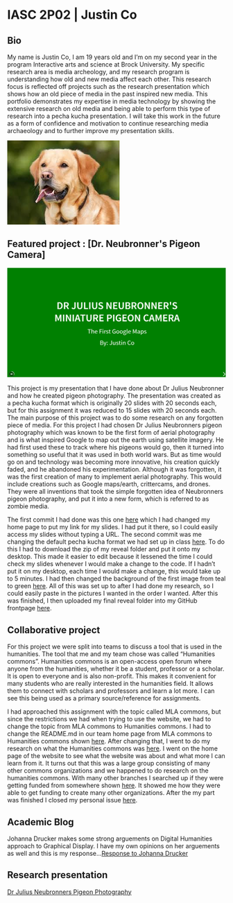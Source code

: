 # IASC 2P02 | Justin Co

## Bio

My name is Justin Co, I am 19 years old and I’m on my second year in the program Interactive arts and science at Brock University. My specific research area is media archeology, and my research program is understanding how old and new media affect each other. This research focus is reflected off projects such as the research presentation which shows how an old piece of media in the past inspired new media. This portfolio demonstrates my expertise in media technology by showing the extensive research on old media and being able to perform this type of research into a pecha kucha presentation. I will take this work in the future as a form of confidence and motivation to continue researching media archaeology and to further improve my presentation skills. 

![](Images/dog.jpg)

## Featured project : [Dr. Neubronner's Pigeon Camera] 
![](Images/featured.jpg)

This project is my presentation that I have done about Dr Julius Neubronner and how he created pigeon photography. The presentation was created as a pecha kucha format which is originally 20 slides with 20 seconds each, but for this assignment it was reduced to 15 slides with 20 seconds each. The main purpose of this project was to do some research on any forgotten piece of media. For this project I had chosen Dr Julius Neubronners pigeon photography which was known to be the first form of aerial photography and is what inspired Google to map out the earth using satellite imagery. He had first used these to track where his pigeons would go, then it turned into something so useful that it was used in both world wars. But as time would go on and technology was becoming more innovative, his creation quickly faded, and he abandoned his experimentation. Although it was forgotten, it was the first creation of many to implement aerial photography. This would include creations such as Google maps/earth, crittercams, and drones. They were all inventions that took the simple forgotten idea of Neubronners pigeon photography, and put it into a new form, which is referred to as zombie media. 


The first commit I had done was this one [here](https://github.com/JustinCo13/IASC-2P02/commit/4bda4ed01e6573516886aa86215d3c6051fa8b1b) which I had changed my home page to put my link for my slides. I had put it there, so I could easily access my slides without typing a URL. The second commit was me changing the default pecha kucha format we had set up in class [here](https://github.com/JustinCo13/IASC-2P02/commit/6f691b405e61b21503d5a85139b6cdc89207aaa5). To do this I had to download the zip of my reveal folder and put it onto my desktop. This made it easier to edit because it lessened the time I could check my slides whenever I would make a change to the code. If I hadn’t put it on my desktop, each time I would make a change, this would take up to 5 minutes. I had then changed the background of the first image from teal to green [here](https://github.com/JustinCo13/IASC-2P02/commit/55d139fa416881a2ebedee9270e23b28ec7e944b). All of this was set up to after I had done my research, so I could easily paste in the pictures I wanted in the order I wanted. After this was finished, I then uploaded my final reveal folder into my GitHub frontpage [here](https://github.com/JustinCo13/IASC-2P02/commit/b4ed9885ef0e220d8633b1117bc1e7a137fc14f8). 


## Collaborative project

For this project we were split into teams to discuss a tool that is used in the humanities. The tool that me and my team chose was called “Humanities commons”. Humanities commons is an open-access open forum where anyone from the humanities, whether it be a student, professor or a scholar. It is open to everyone and is also non-profit. This makes it convenient for many students who are really interested in the humanities field. It allows them to connect with scholars and professors and learn a lot more. I can see this being used as a primary source/reference for assignments.

I had approached this assignment with the topic called MLA commons, but since the restrictions we had when trying to use the website, we had to change the topic from MLA commons to Humanities commons. I had to change the README.md in our team home page from MLA commons to Humanities commons shown [here](https://github.com/IascAtBrock/IASC-2P02-TeamPresentations/commit/cfecce9b1e613843f2a965152698393b139cd605). After changing that, I went to do my research on what the Humanities commons was [here](https://i.imgur.com/F4XelsL.jpg). I went on the home page of the website to see what the website was about and what more I can learn from it. It turns out that this was a large group consisting of many other commons organizations and we happened to do research on the humanities commons. With many other branches I searched up if they were getting funded from somewhere shown [here](https://i.imgur.com/Rf9bfG4.jpg). It showed me how they were able to get funding to create many other organizations. After the my part was finished I closed my personal issue [here](https://github.com/IascAtBrock/IASC-2P02-TeamPresentations/commit/4f6811aa8911d7b55480bcadac22e0b948456c02).


## Academic Blog
Johanna Drucker makes some strong arguements on Digital Humanities approach to Graphical Display.
I have my own opinions on her arguements as well and this is my response...[Response to Johanna Drucker](https://justinco13.github.io/IASC-2P02/blog)


## Research presentation
[Dr Julius Neubronners Pigeon Photography](https://justinco13.github.io/IASC-2P02/reveal/index.html)
